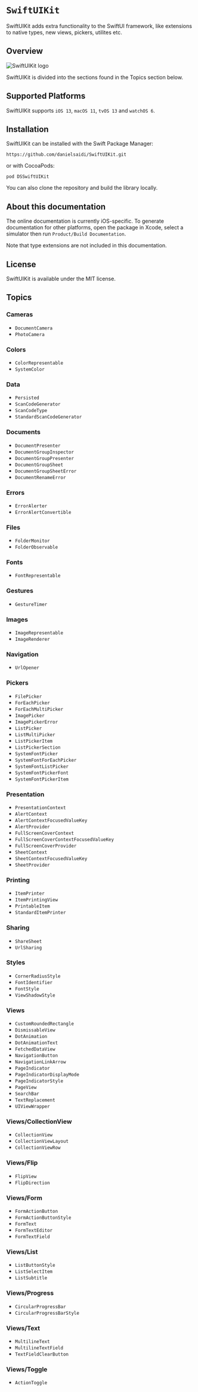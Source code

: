 # ``SwiftUIKit``

SwiftUIKit adds extra functionality to the SwiftUI framework, like extensions to native types, new views, pickers, utilites etc.



## Overview

![SwiftUIKit logo](Logo.png)

SwiftUIKit is divided into the sections found in the Topics section below.



## Supported Platforms

SwiftUIKit supports `iOS 13`, `macOS 11`, `tvOS 13` and `watchOS 6`.



## Installation

SwiftUIKit can be installed with the Swift Package Manager:

```
https://github.com/danielsaidi/SwiftUIKit.git
```

or with CocoaPods:

```
pod DSSwiftUIKit
```

You can also clone the repository and build the library locally.



## About this documentation

The online documentation is currently iOS-specific. To generate documentation for other platforms, open the package in Xcode, select a simulator then run `Product/Build Documentation`.

Note that type extensions are not included in this documentation.



## License

SwiftUIKit is available under the MIT license.



## Topics

### Cameras

- ``DocumentCamera``
- ``PhotoCamera``

### Colors

- ``ColorRepresentable``
- ``SystemColor``

### Data

- ``Persisted``
- ``ScanCodeGenerator``
- ``ScanCodeType``
- ``StandardScanCodeGenerator``

### Documents

- ``DocumentPresenter``
- ``DocumentGroupInspector``
- ``DocumentGroupPresenter``
- ``DocumentGroupSheet``
- ``DocumentGroupSheetError``
- ``DocumentRenameError``

### Errors

- ``ErrorAlerter``
- ``ErrorAlertConvertible``

### Files

- ``FolderMonitor``
- ``FolderObservable``

### Fonts

- ``FontRepresentable``

### Gestures

- ``GestureTimer``

### Images

- ``ImageRepresentable``
- ``ImageRenderer``

### Navigation

- ``UrlOpener``

### Pickers

- ``FilePicker``
- ``ForEachPicker``
- ``ForEachMultiPicker``
- ``ImagePicker``
- ``ImagePickerError``
- ``ListPicker``
- ``ListMultiPicker``
- ``ListPickerItem``
- ``ListPickerSection``
- ``SystemFontPicker``
- ``SystemFontForEachPicker``
- ``SystemFontListPicker``
- ``SystemFontPickerFont``
- ``SystemFontPickerItem``

### Presentation

- ``PresentationContext``
- ``AlertContext``
- ``AlertContextFocusedValueKey``
- ``AlertProvider``
- ``FullScreenCoverContext``
- ``FullScreenCoverContextFocusedValueKey``
- ``FullScreenCoverProvider``
- ``SheetContext``
- ``SheetContextFocusedValueKey``
- ``SheetProvider``

### Printing

- ``ItemPrinter``
- ``ItemPrintingView``
- ``PrintableItem``
- ``StandardItemPrinter``

### Sharing

- ``ShareSheet``
- ``UrlSharing``

### Styles

- ``CornerRadiusStyle``
- ``FontIdentifier``
- ``FontStyle``
- ``ViewShadowStyle``

### Views

- ``CustomRoundedRectangle``
- ``DismissableView``
- ``DotAnimation``
- ``DotAnimationText``
- ``FetchedDataView``
- ``NavigationButton``
- ``NavigationLinkArrow``
- ``PageIndicator``
- ``PageIndicatorDisplayMode``
- ``PageIndicatorStyle``
- ``PageView``
- ``SearchBar``
- ``TextReplacement``
- ``UIViewWrapper``

### Views/CollectionView

- ``CollectionView``
- ``CollectionViewLayout``
- ``CollectionViewRow``

<!--### Views/DetailPanel-->
<!---->
<!--- ``DetailPanel``-->
<!--- ``DetailPanelButtonGroup``-->
<!--- ``DetailPanelContainer``-->
<!--- ``DetailPanelContext``-->
<!--- ``DetailPanelForm``-->
<!--- ``DetailPanelHeader``-->
<!--- ``DetailPanelPresenter``-->

### Views/Flip

- ``FlipView``
- ``FlipDirection``

### Views/Form

- ``FormActionButton``
- ``FormActionButtonStyle``
- ``FormText``
- ``FormTextEditor``
- ``FormTextField``

### Views/List

- ``ListButtonStyle``
- ``ListSelectItem``
- ``ListSubtitle``

### Views/Progress

- ``CircularProgressBar``
- ``CircularProgressBarStyle``

### Views/Text

- ``MultilineText``
- ``MultilineTextField``
- ``TextFieldClearButton``

### Views/Toggle

- ``ActionToggle``
